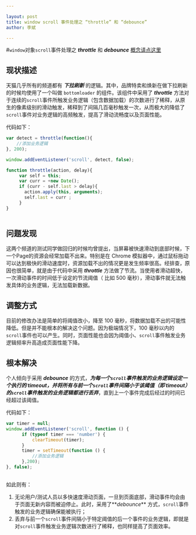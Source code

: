 ```yaml
---

layout: post
title: window scroll 事件处理之 “throttle” 和 “debounce”
author: 李斌

--- 
```


#`window`对象`scroll`事件处理之 **_throttle_** 和 **_debounce_** 
[概念请点这里](http://www.cnblogs.com/fsjohnhuang/p/4147810.html)

##   **现状描述**
天猫几乎所有的频道都有 **_下拉刷新_** 的逻辑。其中，品牌特卖和焕新在做下拉刷新的时候均使用了一个叫做 `bottomloader` 的组件。该组件中采用了 **_throttle_** 方法对于连续的`scroll`事件所触发业务逻辑（包含数据加载）的次数进行了稀释，从原生的像素级别的滑动触发，稀释到了间隔几百毫秒触发一次，从而极大的降低了`scroll`事件对业务逻辑的高频触发，提高了滑动流畅度以及页面性能。

代码如下：
 
```js
var detect = throttle(function(){ 
	//添加业务逻辑
}, 200);

window.addEventListener('scroll', detect, false);

function throttle(action, delay){
	 var self = this;
	 var curr = +new Date();
	 if (curr - self.last > delay){
	   action.apply(this, arguments);
	   self.last = curr ;
	 }
}
        
```
##  **问题发现**
这两个频道的测试同学做回归的时候均曾提出，当屏幕被快速滑动到底部时候，下一个Page的资源会经常加载不出来。特别是在 Chrome 模拟器中，通过鼠标拖动可以达到极快的滑动速度时，资源加载不出的情况更是发生频率很高。经排查，原因也很简单，就是由于代码中采用 **_throttle_** 方法做了节流。当使用者滑动超快，一次滑动事件的时间低于设定的节流阈值（ 比如 500 毫秒），滑动事件就无法触发具体的业务逻辑，无法加载新数据。

##   **调整方式**
目前的修改办法是简单的将阈值改小，降至 100 毫秒，将数据加载不出的可能性降低。但是并不能根本的解决这个问题。因为极端情况下，100 毫秒以内的`scroll`事件也可以产生。同时，页面性能也会因为阈值小、`scroll`事件触发业务逻辑频率升高造成页面性能下降。

##  **根本解决**
个人倾向于采用 **_debounce_** 的方式，**_为每一个`scroll`事件触发的业务逻辑设定一个执行的 timeout，并将所有与前一个`scroll`事件间隔小于该阈值（即 timeout）的`scroll`事件触发的业务逻辑都进行丢弃_**，直到上一个事件完成后经过的时间已经超过该阈值。

 代码如下：

```js
var timer = null;
window.addEventListener('scroll', function () {
      if (typeof timer === 'number') {
          clearTimeout(timer);
      }
      timer = setTimeout(function () {
          //添加业务逻辑
      },200);
}, false);
    

```
    
 如此则有：

1.  无论用户/测试人员以多快速度滑动页面，一旦到页面底部，滑动事件均会由于页面无新内容而被迫停止。此时，采用了**_debounce_** 方式，`scroll`事件触发的业务逻辑确保能被执行；
2.  丢弃与前一个`scroll`事件间隔小于特定阈值的后一个事件的业务逻辑，即就是对`scroll`事件触发业务逻辑次数进行了稀释，也同样提高了页面效率。